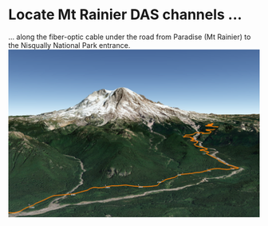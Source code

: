 # Locate Mt Rainier DAS channels ...
... along the fiber-optic cable under the road from Paradise (Mt Rainier) to the Nisqually National Park entrance.
![Fiber-optic cable layout](./other/Screenshot_GoogleEarth.png)
